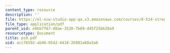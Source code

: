 ```yaml
---
content_type: resource
description: ''
file: https://ol-ocw-studio-app-qa.s3.amazonaws.com/courses/8-514-strongly-correlated-systems-in-condensed-matter-physics-fall-2003/acc76592ab46054244182b981a68a3a6_ps9.pdf
file_type: application/pdf
parent_uid: e9bb7f67-d8ae-3520-7b09-d45f25b620a9
resourcetype: Document
title: ps9.pdf
uid: acc76592-ab46-0542-4418-2b981a68a3a6
---
```

